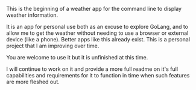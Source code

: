 This is the beginning of a weather app for the command line to display weather information.

It is an app for personal use both as an excuse to explore GoLang, and to allow me to get the weather without needing to use a browser or external device (like a phone). Better apps like this already exist. This is a personal project that I am improving over time.

You are welcome to use it but it is unfinished at this time.

I will continue to work on it and provide a more full readme on it's full capabilities and requirements for it to function in time when such features are more fleshed out.
